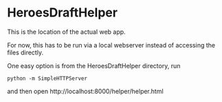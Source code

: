 # HeroesDraftHelper
This is the location of the actual web app.

For now, this has to be run via a local webserver instead of accessing the files directly.

One easy option is from the HeroesDraftHelper directory, run
```
python -m SimpleHTTPServer
```
and then open http://localhost:8000/helper/helper.html
